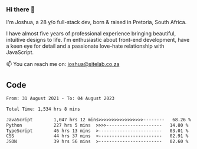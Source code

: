 ### Hi there 👋

I'm Joshua, a 28 y/o full-stack dev, born & raised in Pretoria, South Africa. 

I have almost five years of professional experience bringing beautiful, intuitive designs to life. I'm enthusiastic about front-end development, have a keen eye for detail and a passionate love-hate relationship with JavaScript.

📫 You can reach me on: joshua@sitelab.co.za

## **Code**

<!--START_SECTION:waka-->

```txt
From: 31 August 2021 - To: 04 August 2023

Total Time: 1,534 hrs 8 mins

JavaScript        1,047 hrs 12 mins>>>>>>>>>>>>>>>>>--------   68.26 %
Python            227 hrs 5 mins  >>>>---------------------   14.80 %
TypeScript        46 hrs 13 mins  >------------------------   03.01 %
CSS               44 hrs 37 mins  >------------------------   02.91 %
JSON              39 hrs 56 mins  >------------------------   02.60 %
```

<!--END_SECTION:waka-->
